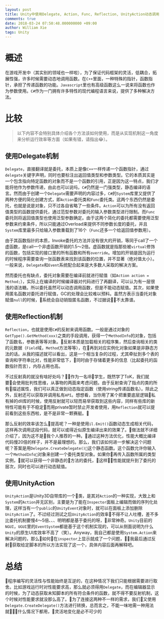 ```yaml
---
layout: post
title: Unity中使用Delegate, Action, Func, Reflection, UnityAction动态调用函数优劣对比
comments: true
date: 2018-03-24 07:50:48.000000000 +09:00
author: William Xie
tags: Unity
---
```

# 概述
在游戏开发中（其实别的领域也一样啦），为了保证代码框架的灵活，低耦合，拓展性强，许多时候需要动态地调用函数。在`C++`里面，一种特殊的指针，函数指针，承担了传递函数的功能。`Javascript`里也有高级函数这么一说来将函数也作为参数使用。`C#`作为一门拥有许多特性的现代编程语言来说，提供了多种解决方法。

# 比较
>以下内容不会特别具体介绍各个方法该如何使用，而是从实现机制这一角度来分析运行效率等方面（如果有错，请指出😂）。

## 使用Delegate机制
`Delegate`，直接翻译就是委托，本质上是像`C++`一样传递一个函数指针，通过`delegate`关键字声明，同时也要标注出返回值类型和参数类型。它的本质其实是一个包含指向特定函数的对象而不是一个函数的引用，正是因为这一特点，我们才能将他作为参数传递，由此也可以说吗，`C#`仍然是一门强类型，静态编译的语言。然而由于创建一个`Delegate`需要声明的内容过多，`C#`的`System`库里又提供了两种方便的简化创建方式，即`Action`委托类和`Func`委托类。这两个东西仍然是委托，也就是说是对象，只不过各自省略了一些条件。`Action`可以为所有没有返回值类型的函数提供委托，通过范型参数对委托的输入参数类型进行限制。而`Func`委托则将返回值类型也使用泛型参数确定。由于这两个简化的委托都需要使用泛型参数来约束条件，所以只能通过Overload来提供不同参数长度的委托，并且`System`库里最多只给输入参数重载到了16个（`Func`还多一个给返回值参数用）。

由于其函数指针的本质，Invoke委托的方法并没有很大的开销，等同于call了一个虚函数，是call一个非虚函数开销的1.5～2倍。虚函数就是指那些被`virtual`修饰的函数，包括实现的接口里的所有函数和所有`override`。增加的开销是因为运行的时候程序需要查询一张函数表来找到该函数的位置，并不显著（绝对值太小）。一般来说，`Delegate`和`Event`系统配合起来是大多数人采取的解决方案。

然而委托也有缺点，委托对象需要在编译前就进行赋值（如`Action action = Method;`），实际上在编译的时候编译器对代码进行了再翻译，可以认为有一层很浅的语法糖。所以委托虽然可以动态调用函数，但是不能动态赋值。其次，如果使用匿名函数对委托进行赋值，GC的处理会比较难以预料。虽然方表示当委托对象赋值`null`的时候，系统会自动销毁匿名函数，不过据说不太靠谱。

## 使用Reflection机制
`Reflection`，也就是使用`C#`的反射来调用函数。一般是通过对象的`GetType().GetMethod(xxx)`之类的手段调用，获得一个`MethodInfo`的对象，包括了函数名，参数表等等对象。反射本质是加载相关的程序集，然后查询相关的类的元数据（`Field`域，`Method`方法等等），在再到对应实例化对象如果是非静态方法的话。从我的描述就可以看出，这是一个相当复杂的过程，尤其牵扯到多个表的查询和字符串比对，性能非常低下，同时由于存储着更多的信息（比起委托的函数指针而言），内存占用也高。

不过反射真的就没有啥好处吗？作为一名IB学生，既然学了ToK，我们就要会使用批判性思维，从事物的两面来考虑问题。由于反射查询了指点的类的所有描述属性，我们可以真正做到动态指定函数（使用string传递函数名）。除此之外，反射还可以获取并调用私有`API`。想想看，当你用了某个把重要底层逻辑私有掉的dll库的时候，使用反射就可以轻而易举获取到这些内容，同样有些库的新特性可能有于不稳定而用private暂时禁止开发者使用，用`Reflection`就可以提前看到这些东西啦，是不是非常一颗赛艇。

那么反射的效率该怎么提高呢？一种是使用`il.Emit()`函数动态生成相关代码，这样再次调用这段代码，就可以或得近似原生编译出来的效果了。做法就不详细介绍了，因为这不是我个人推荐的一种。通过这种方法优化，性能大概比编译代码慢20倍的样子，并不是最理想的。那么，我们该如何进一步解决这个问题呢？答案是用`Delegate.CreateDelegate()`这个静态函数。这个函数允许你输入一个`MethodInfo`对象来创建一个委托类型对象。如果你再传入函数所属的类型实例，就可以获得一个非静态的方法的委托，这样性能就提升到了委托的层次，同时也可以进行动态赋值。

## 使用UnityAction
`UnityAction`是Unity3D自带库的一个类，是其对`Action`的一种实现，大致上和`System`的`Action`并无区别，主要是为了能在`Inspector`面板上编辑而做的序列化处理，这样当有一个`public`的`UnityEvent`对象时，就可以在面板上添加删除`UnityAction`了。不过经过测试之后`UnityAction`的效率不得不让人吐槽，差不多比委托机制要慢4～5倍、、、明明都是基于委托的呀，非常神奇。`Unity`目前的`NGUI`，`UGUI`里的`EventSystem`都是基于这个机制实现的，可以从侧面说明为什么`Unity`的原生UI库效率不高了（笑）。Anyway，我自己都是使用`System.Action`来解决问题的，那么如何在`inspector`上显示就成了一个问题，我最后通过反射获取给定脚本的所以方法实现了这一个，具体内容后面再解释吧。

# 总结
程序编写的灵活性与性能始终是互逆的，在这种情况下我们只能根据需要进行取舍。比如游戏运行时对性能要求高，那么就必须得用`Delegate`，而在编辑器显示的时候，为了动态获取未知脚本的所有符合条件的函数，就不得不要反射机制，这个时候对性能要求就没那么高了。为了连接这两种不一样的需求，我们又使用`Delegate.CreateDelegate()`方法进行转换，总而言之，不能一味地需一种用法就什么情况下都用，灵活地变化是必不可少的
